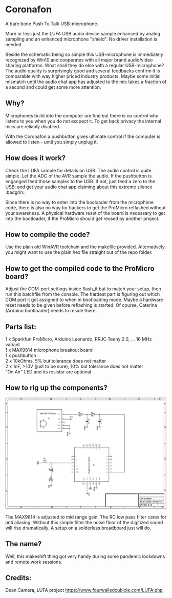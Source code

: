 # Coronafon

A bare bone Push To Talk USB-microphone.

More or less just the LUFA USB audio device sample enhanced by analog
sampling and an enhanced microphone "shield".
No driver installation is needed.

Beside the schematic being so simple this USB-microphone is immediately
recognized by Win10 and cooperates with all major brand audio/video sharing
platforms.
What shall they do else with a regular USB-microphone?
The audio quality is surprisingly good and several feedbacks confirm it
is comparable with way higher priced industry products.
Maybe some initial mismatch until the audio chat app has adjusted to the
mic takes a fraction of a second and could get some more attention.


## Why?

Microphones build into the computer are fine but there is no control who
listens to you when you do not excpect it. To get back privacy the
internal mics are reliably disabled.

With the Coronafon a pushbutton gives ultimate control if the computer
is allowed to listen - until you simply unplug it.


## How does it work?

Check the LUFA sample for details on USB.
The audio control is quite simple.
Let the ADC of the AVR sample the audio.
If the pushbutton is enganged feed those samples to the USB.
If not, just feed a zero to the USB; and get your audio chat app
claiming about this extreme silence :badgrin:.

Since there is no way to enter into the booloader from the microphone
code, there is also no way for hackers to get the ProMicro reflashed
without your awareness.
A physical hardware reset of the board is necessary to get into the
bootloader, if the ProMicro should get reused by another project.


## How to compile the code?

Use the plain old WinAVR toolchain and the makefile provided.
Alternatively you might want to use the plain hex file straight
out of the repo folder.


## How to get the compiled code to the ProMicro board?

Adjust the COM-port settings inside flash_it.bat to match your setup, then
run this batchfile from the console.
The hardest part is figuring out which COM port it got assigned to when
in bootloading mode.
Maybe a hardware reset needs to be given before reflashing is started.
Of course, Caterina (Arduino bootloader) needs to reside there.


## Parts list:

1 x Sparkfun ProMicro, Arduino Leonardo, PRJC Teeny 2.0, ... 16 MHz variant  
1 x MAX9814 microphone breakout board  
1 x pushbutton  
2 x 10kOhms, 5% but tolerance does not matter  
2 x 1nF, >10V (just to be sure), 10% but tolerance does not matter  
"On Air" LED and its resistor are optional  


## How to rig up the components?

![No picture? See ./Schematic/Coronafon.png](./Schematic/Coronafon.png)

The MAX9814 is adjusted to mid range gain. The RC low pass filter cares
for anti aliasing. Without this simple filter the noise floor of the
digitized sound will rise dramatically.
A setup on a solderless breadboard just will do.


## The name?

Well, this makeshift thing got very handy during some pandemic lockdowns
and remote work sessions.


## Credits:

Dean Camera, LUFA project
https://www.fourwalledcubicle.com/LUFA.php
